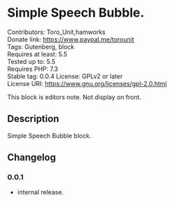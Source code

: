 # Simple Speech Bubble.
Contributors:      Toro_Unit,hamworks  
Donate link:       https://www.paypal.me/torounit  
Tags:              Gutenberg, block  
Requires at least: 5.5  
Tested up to:      5.5  
Requires PHP:      7.3  
Stable tag:        0.0.4
License:           GPLv2 or later  
License URI:       https://www.gnu.org/licenses/gpl-2.0.html  

This block is editors note. Not display on front.

## Description

Simple Speech Bubble block.

## Changelog

### 0.0.1
* internal release.

